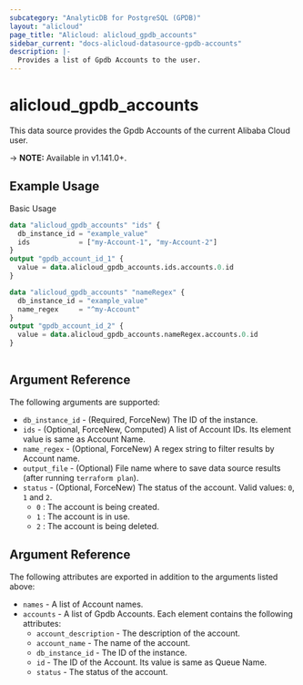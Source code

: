 ```yaml
---
subcategory: "AnalyticDB for PostgreSQL (GPDB)"
layout: "alicloud"
page_title: "Alicloud: alicloud_gpdb_accounts"
sidebar_current: "docs-alicloud-datasource-gpdb-accounts"
description: |-
  Provides a list of Gpdb Accounts to the user.
---
```


# alicloud\_gpdb\_accounts

This data source provides the Gpdb Accounts of the current Alibaba Cloud user.

-> **NOTE:** Available in v1.141.0+.

## Example Usage

Basic Usage

```terraform
data "alicloud_gpdb_accounts" "ids" {
  db_instance_id = "example_value"
  ids            = ["my-Account-1", "my-Account-2"]
}
output "gpdb_account_id_1" {
  value = data.alicloud_gpdb_accounts.ids.accounts.0.id
}

data "alicloud_gpdb_accounts" "nameRegex" {
  db_instance_id = "example_value"
  name_regex     = "^my-Account"
}
output "gpdb_account_id_2" {
  value = data.alicloud_gpdb_accounts.nameRegex.accounts.0.id
}
            
```

## Argument Reference

The following arguments are supported:

* `db_instance_id` - (Required, ForceNew) The ID of the instance.
* `ids` - (Optional, ForceNew, Computed)  A list of Account IDs. Its element value is same as Account Name.
* `name_regex` - (Optional, ForceNew) A regex string to filter results by Account name.
* `output_file` - (Optional) File name where to save data source results (after running `terraform plan`).
* `status` - (Optional, ForceNew) The status of the account. Valid values: `0`, `1` and `2`. 
  * `0` : The account is being created.
  * `1` : The account is in use.
  * `2` : The account is being deleted.

## Argument Reference

The following attributes are exported in addition to the arguments listed above:

* `names` - A list of Account names.
* `accounts` - A list of Gpdb Accounts. Each element contains the following attributes:
	* `account_description` - The description of the account.
	* `account_name` - The name of the account.
	* `db_instance_id` - The ID of the instance.
	* `id` - The ID of the Account. Its value is same as Queue Name.
	* `status` - The status of the account.